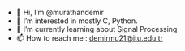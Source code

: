 - 👋 Hi, I’m @murathandemir
- 👀 I’m interested in mostly C, Python.
- 🌱 I’m currently learning about Signal Processing
- 📫 How to reach me : demirmu21@itu.edu.tr

<!---
murathandemir/murathandemir is a ✨ special ✨ repository because its `README.md` (this file) appears on your GitHub profile.
You can click the Preview link to take a look at your changes.
--->
